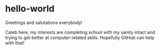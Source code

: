 # hello-world

Greetings and salutations everybody!

Caleb here, my interests are completing school with my sanity intact and trying to get
better at computer-related skills. Hopefully GitHub can help with that!
